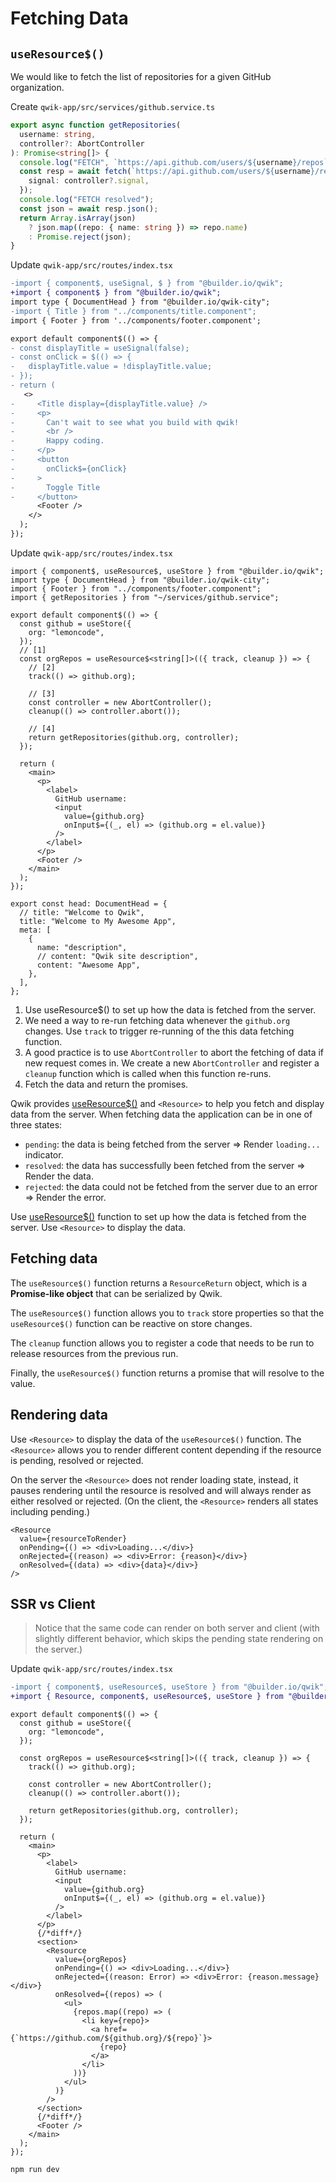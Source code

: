# Fetching Data 

## `useResource$()`

We would like to fetch the list of repositories for a given GitHub organization.

Create `qwik-app/src/services/github.service.ts`

```ts
export async function getRepositories(
  username: string,
  controller?: AbortController
): Promise<string[]> {
  console.log("FETCH", `https://api.github.com/users/${username}/repos`);
  const resp = await fetch(`https://api.github.com/users/${username}/repos`, {
    signal: controller?.signal,
  });
  console.log("FETCH resolved");
  const json = await resp.json();
  return Array.isArray(json)
    ? json.map((repo: { name: string }) => repo.name)
    : Promise.reject(json);
}

```

Update `qwik-app/src/routes/index.tsx`

```diff
-import { component$, useSignal, $ } from "@builder.io/qwik";
+import { component$ } from "@builder.io/qwik";
import type { DocumentHead } from "@builder.io/qwik-city";
-import { Title } from "../components/title.component";
import { Footer } from '../components/footer.component';

export default component$(() => {
- const displayTitle = useSignal(false);
- const onClick = $(() => {
-   displayTitle.value = !displayTitle.value;
- });
- return (
   <>
-     <Title display={displayTitle.value} />
-     <p>
-       Can't wait to see what you build with qwik!
-       <br />
-       Happy coding.
-     </p>
-     <button
-       onClick$={onClick}
-     >
-       Toggle Title
-     </button>
      <Footer />
    </>
  );
});
```

Update `qwik-app/src/routes/index.tsx`

```tsx
import { component$, useResource$, useStore } from "@builder.io/qwik";
import type { DocumentHead } from "@builder.io/qwik-city";
import { Footer } from "../components/footer.component";
import { getRepositories } from "~/services/github.service";

export default component$(() => {
  const github = useStore({
    org: "lemoncode",
  });
  // [1]
  const orgRepos = useResource$<string[]>(({ track, cleanup }) => {
    // [2]
    track(() => github.org);

    // [3]
    const controller = new AbortController();
    cleanup(() => controller.abort());

    // [4]
    return getRepositories(github.org, controller);
  });

  return (
    <main>
      <p>
        <label>
          GitHub username:
          <input
            value={github.org}
            onInput$={(_, el) => (github.org = el.value)}
          />
        </label>
      </p>
      <Footer />
    </main>
  );
});

export const head: DocumentHead = {
  // title: "Welcome to Qwik",
  title: "Welcome to My Awesome App",
  meta: [
    {
      name: "description",
      // content: "Qwik site description",
      content: "Awesome App",
    },
  ],
};

```

1. Use useResource$() to set up how the data is fetched from the server.
2. We need a way to re-run fetching data whenever the `github.org` changes. Use `track` to trigger re-running of the this data fetching function.
3. A good practice is to use `AbortController` to abort the fetching of data if new request comes in. We create a new `AbortController` and register a `cleanup` function which is called when this function re-runs.
4. Fetch the data and return the promises.

Qwik provides [useResource$()](https://qwik.builder.io/docs/components/state/#useresource) and `<Resource>` to help you fetch and display data from the server. When fetching data the application can be in one of three states:

- `pending`: the data is being fetched from the server => Render `loading...` indicator.
- `resolved`: the data has successfully been fetched from the server => Render the data.
- `rejected`: the data could not be fetched from the server due to an error => Render the error.

Use [useResource$()](https://qwik.builder.io/docs/components/state/#useresource) function to set up how the data is fetched from the server. Use `<Resource>` to display the data.

## Fetching data

The `useResource$()` function returns a `ResourceReturn` object, which is a **Promise-like object** that can be serialized by Qwik. 

The `useResource$()` function allows you to `track` store properties so that the `useResource$()` function can be reactive on store changes. 

The `cleanup` function allows you to register a code that needs to be run to release resources from the previous run. 

Finally, the `useResource$()` function returns a promise that will resolve to the value.

## Rendering data

Use `<Resource>` to display the data of the `useResource$()` function. The `<Resource>` allows you to render different content depending if the resource is pending, resolved or rejected.

On the server the `<Resource>` does not render loading state, instead, it pauses rendering until the resource is resolved and will always render as either resolved or rejected. (On the client, the `<Resource>` renders all states including pending.)

```tsx
<Resource
  value={resourceToRender}
  onPending={() => <div>Loading...</div>}
  onRejected={(reason) => <div>Error: {reason}</div>}
  onResolved={(data) => <div>{data}</div>}
/>
```

## SSR vs Client

> Notice that the same code can render on both server and client (with slightly different behavior, which skips the pending state rendering on the server.)

Update `qwik-app/src/routes/index.tsx`

```diff
-import { component$, useResource$, useStore } from "@builder.io/qwik";
+import { Resource, component$, useResource$, useStore } from "@builder.io/qwik";
```

```tsx
export default component$(() => {
  const github = useStore({
    org: "lemoncode",
  });

  const orgRepos = useResource$<string[]>(({ track, cleanup }) => {
    track(() => github.org);

    const controller = new AbortController();
    cleanup(() => controller.abort());

    return getRepositories(github.org, controller);
  });

  return (
    <main>
      <p>
        <label>
          GitHub username:
          <input
            value={github.org}
            onInput$={(_, el) => (github.org = el.value)}
          />
        </label>
      </p>
      {/*diff*/}
      <section>
        <Resource
          value={orgRepos}
          onPending={() => <div>Loading...</div>}
          onRejected={(reason: Error) => <div>Error: {reason.message}</div>}
          onResolved={(repos) => (
            <ul>
              {repos.map((repo) => (
                <li key={repo}>
                  <a href={`https://github.com/${github.org}/${repo}`}>
                    {repo}
                  </a>
                </li>
              ))}
            </ul>
          )}
        />
      </section>
      {/*diff*/}
      <Footer />
    </main>
  );
});

```

```bash
npm run dev
```